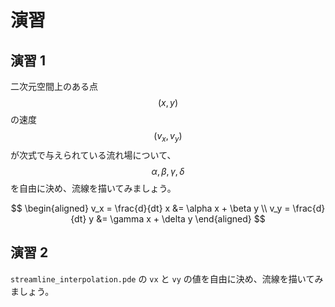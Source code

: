 # 演習

## 演習 1

二次元空間上のある点 $$(x, y)$$ の速度 $$(v_x, v_y)$$ が次式で与えられている流れ場について、 $$\alpha, \beta, \gamma, \delta$$ を自由に決め、流線を描いてみましょう。

$$
\begin{aligned}
v_x = \frac{d}{dt} x &= \alpha x + \beta y \\
v_y = \frac{d}{dt} y &=  \gamma x  + \delta y
\end{aligned}
$$

## 演習 2

`streamline_interpolation.pde` の `vx` と `vy` の値を自由に決め、流線を描いてみましょう。
